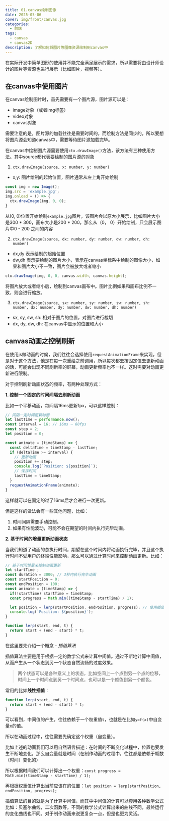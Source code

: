 ```yaml
---
title: 01.canvas绘制图像
date: 2025-05-06
cover: img/front/canvas.jpg
categories:
  - 前端
tags:
  - canvas
  - canvas2D
description: 了解如何将图片等图像资源绘制到canvas中
---
```


在实际开发中简单图形的使用并不能完全满足展示的需求，所以需要将由设计师设计的图片等资源也进行展示（比如图片，视频等）。  

## 在canvas中使用图片

在canvas绘制图片时，首先需要有一个图片源，图片源可以是：
- image对象（或者img标签）  
- video对象  
- canvas对象  

需要注意的是，图片源的加载往往是需要时间的，而绘制方法是同步的，所以要想将图片源会知道canvas中，需要等待图片源加载完毕。

在canvas中绘制图片源需要使用`ctx.drawImage()`方法，该方法有三种使用方法。其中source都代表要绘制的图片源的对象

1. `ctx.drawImage(source, x: number, y: number)`
  - x,y: 图片绘制的起始位置，图片通常从左上角开始绘制

```js
const img = new Image();
img.src = 'example.jpg';
img.onload = () => {
  ctx.drawImage(img, 0, 0);
}
```
从(0, 0)位置开始绘制`example.jpg`图片，该图片会以原大小展示，比如图片大小是300 * 300，画布大小是200 * 200，那么从（0， 0）开始绘制，只会展示图片中0 - 200 之间的内容

2. `ctx.drawImage(source, dx: number, dy: number, dw: number, dh: number)`
  - dx,dy 表示绘制的起始位置
  - dw,dh 表示要绘制的图片大小，表示在canvas坐标系中绘制的图像大小，如果和图片大小不一致，图片会被放大或者缩小

```js
ctx.drawImage(img, 0, 0, canvas.width, canvas.height);
```
将图片放大或者缩小后，绘制到canvas画布中。图片比例如果和画布比例不一致，则会进行缩放。  

3. `ctx.drawImage(source, sx: number, sy: number, sw: number, sh: number, dx: number, dy: number, dw: number, dh: number)`
  - sx, sy, sw, sh: 相对于图片的位置，对图片进行裁切
  - dx, dy, dw, dh: 在canvas中显示的位置和大小


## canvas动画之控制刷新

在使用js做动画的时候，我们往往会选择使用`requestAnimationFrame`来实现，但是对于这个方法，他是在每一次重绘之前调用，所以每次都去按固定值去更新动画的话，可能会出现不同刷新率的屏幕，动画更新频率也不一样。这时需要对动画更新进行限制。  

对于控制刷新动画状态的频率，有两种处理方式：

**1. 控制一个固定的时间间隔去刷新动画** 

比如一个平移动画，每间隔16ms更新1px，可以这样控制：
```js
// 间隔一定时间更新动画
let lastTime = performance.now();
const interval = 16; // 16ms ~ 60fps
const step = 2;
let position = 0;

const animate = (timeStamp) => {
  const deltaTime = timeStamp - lastTime;
  if (deltaTime >= interval) {
    // 更新动画
    position += step;
    console.log(`Position: ${position}`);
    // 保存时间
    lastTime = timeStamp;
  }
  requestAnimationFrame(animate);
}
```

这样就可以在固定的过了16ms后才会进行一次更新。  

但是这样的做法会有一些其他问题，比如：
1. 时间间隔需要手动控制。  
2. 如果有性能波动，可能不会在期望的时间内执行完毕动画。

**2. 基于时间的增量更新动画状态**

当我们知道了动画的总执行时间，期望在这个时间内将动画执行完毕，并且这个执行时间不受用户的终端性能影响，那么可以通过计算时间来控制动画更新。比如：  

```js
// 基于时间增量来控制动画更新
let startTime ;
const duration = 3000; // 3秒内执行完毕动画
const startPosition = 0;
const endPosition = 100;
const animate = (timeStamp) => {
  if(!startTime) startTime = timeStamp;
  const progress = Math.min((timeStamp - startTime) / 1);

  let position = lerp(startPosition, endPosition, progress); // 使用插值算法计算当前时间点应该所处的位置
  console.log(`Position: ${position}`);
}

function lerp(start, end, t) {
  return start + (end - start) * t;
}
```

在这里要先介绍一个概念 - *插值算法* 

插值算法主要是用于根据一定的数学公式来计算中间值。通过不断地计算中间值，从而产生从一个状态到另一个状态自然流畅的过度效果。

> 两个状态可以是各种意义上的状态，比如空间上一个点到另一个点的位移，时间上一个时间点到另一个时间点，也可以是一个颜色到另一个颜色。 

常用的比如**线性插值**：
```js
function lerp(start, end, t) {
  return start + (end - start) * t;
}
```

可以看到，中间值的产生，往往依赖于一个权重值`t`，也就是在比如`y=f(x)`中自变量x的值。  

所以在动画过程中，往往需要先确定这个权重（自变量）。  

比如上述的动画我们可以用自然语言描述：在时间的不断变化过程中，位置也要发生不断地变化，那么自变量就是时间（在制作动画的过程中，往往都是依赖于帧数（时间）变化的）  

所以根据时间我们可以计算出一个权重：`const progress = Math.min((timeStamp - startTime) / 1);`

再根据权重值计算出当前应该在的位置：`let position = lerp(startPosition, endPosition, progress); `

插值算法的目的就是为了计算中间值，而其中中间值的计算可以套用各种数学公式比如：贝塞尔曲线，二次函数等。不同的数学公式计算出来的曲线不同，最终运行的变化曲线也不同。对于制作动画来说更复杂一点，但是也更为灵活。  


